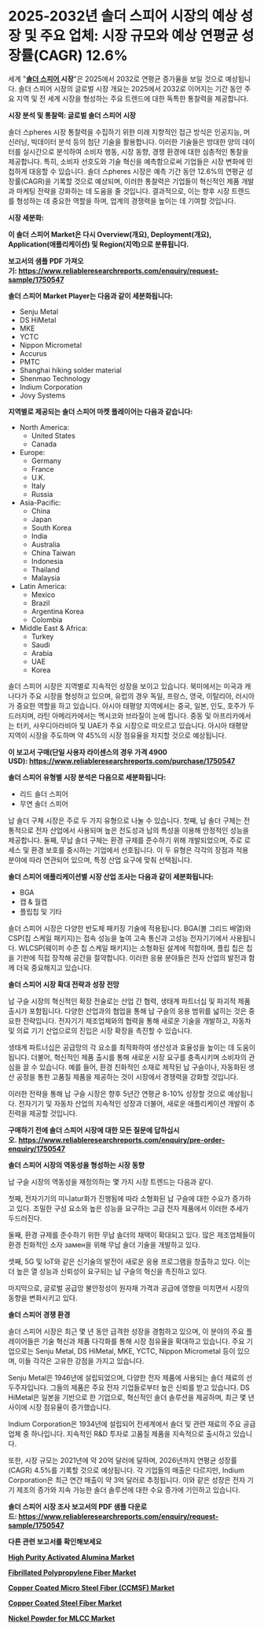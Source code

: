 <p><h1>2025-2032년 솔더 스피어 시장의 예상 성장 및 주요 업체: 시장 규모와 예상 연평균 성장률(CAGR) 12.6%</h1></p><p>세계 "<strong><a href="https://www.reliableresearchreports.com/solder-spheres-r1750547?utm_campaign=106&utm_medium=8&utm_source=Github&utm_content=ia&utm_term=04022025&utm_id=solder-spheres">솔더 스피어&nbsp;</a></strong><strong>시장</strong>"은 2025에서 2032로 연평균 증가율을 보일 것으로 예상됩니다. 솔더 스피어 시장의 글로벌 시장 개요는 2025에서 2032로 이어지는 기간 동안 주요 지역 및 전 세계 시장을 형성하는 주요 트렌드에 대한 독특한 통찰력을 제공합니다.</p>
<p><strong>시장 분석 및 통찰력: 글로벌 솔더 스피어 시장</strong></p>
<p><p>솔더 스pheres 시장 통찰력을 수집하기 위한 미래 지향적인 접근 방식은 인공지능, 머신러닝, 빅데이터 분석 등의 첨단 기술을 활용합니다. 이러한 기술들은 방대한 양의 데이터를 실시간으로 분석하여 소비자 행동, 시장 동향, 경쟁 환경에 대한 심층적인 통찰을 제공합니다. 특히, 소비자 선호도와 기술 혁신을 예측함으로써 기업들은 시장 변화에 민첩하게 대응할 수 있습니다. 솔더 스pheres 시장은 예측 기간 동안 12.6%의 연평균 성장률(CAGR)을 기록할 것으로 예상되며, 이러한 통찰력은 기업들이 혁신적인 제품 개발과 마케팅 전략을 강화하는 데 도움을 줄 것입니다. 결과적으로, 이는 향후 시장 트렌드를 형성하는 데 중요한 역할을 하며, 업계의 경쟁력을 높이는 데 기여할 것입니다.</p><a href="%7CAUTHORITHY_DOMAIN_URL%7C?utm_campaign=106&utm_medium=8&utm_source=Github&utm_content=ia&utm_term=04022025&utm_id=solder-spheres"></a></p>
<p><strong>시장 세분화:</strong></p>
<p><strong>이 솔더 스피어 Market은 다시 Overview(개요), Deployment(개요), Application(애플리케이션) 및 Region(지역)으로 분류됩니다.</strong></p>
<p><strong>보고서의 샘플 PDF 가져오기:&nbsp;<a href="https://www.reliableresearchreports.com/enquiry/request-sample/1750547?utm_campaign=106&utm_medium=8&utm_source=Github&utm_content=ia&utm_term=04022025&utm_id=solder-spheres">https://www.reliableresearchreports.com/enquiry/request-sample/1750547</a></strong><strong></strong></p>
<p><strong>솔더 스피어 Market Player는 다음과 같이 세분화됩니다:</strong></p>
<p><ul><li>Senju Metal</li><li>DS HiMetal</li><li>MKE</li><li>YCTC</li><li>Nippon Micrometal</li><li>Accurus</li><li>PMTC</li><li>Shanghai hiking solder material</li><li>Shenmao Technology</li><li>Indium Corporation</li><li>Jovy Systems</li></ul></p>
<p><strong>지역별로 제공되는 솔더 스피어 마켓 플레이어는 다음과 같습니다:</strong></p>
<p><ul>
    <li>
        North America:
        <ul>
            <li>United States</li>
            <li>Canada</li>
        </ul>
    </li>
    <li>
        Europe:
        <ul>
            <li>Germany</li>
            <li>France</li>
            <li>U.K.</li>
            <li>Italy</li>
            <li>Russia</li>
        </ul>
    </li>
    <li>
        Asia-Pacific:
        <ul>
            <li>China</li>
            <li>Japan</li>
            <li>South Korea</li>
            <li>India</li>
            <li>Australia</li>
            <li>China Taiwan</li>
            <li>Indonesia</li>
            <li>Thailand</li>
            <li>Malaysia</li>
        </ul>
    </li>
    <li>
        Latin America:
        <ul>
            <li>Mexico</li>
            <li>Brazil</li>
            <li>Argentina Korea</li>
            <li>Colombia</li>
        </ul>
    </li>
    <li>
        Middle East & Africa:
        <ul>
            <li>Turkey</li>
            <li>Saudi</li>
            <li>Arabia</li>
            <li>UAE</li>
            <li>Korea</li>
        </ul>
    </li>
    </ul></p>
<p><p>솔더 스피어 시장은 지역별로 지속적인 성장을 보이고 있습니다. 북미에서는 미국과 캐나다가 주요 시장을 형성하고 있으며, 유럽의 경우 독일, 프랑스, 영국, 이탈리아, 러시아가 중요한 역할을 하고 있습니다. 아시아 태평양 지역에서는 중국, 일본, 인도, 호주가 두드러지며, 라틴 아메리카에서는 멕시코와 브라질이 눈에 띕니다. 중동 및 아프리카에서는 터키, 사우디아라비아 및 UAE가 주요 시장으로 떠오르고 있습니다. 아시아 태평양 지역이 시장을 주도하며 약 45%의 시장 점유율을 차지할 것으로 예상됩니다.</p></p>
<p><strong>이 보고서 구매(단일 사용자 라이센스의 경우 가격 4900 USD):&nbsp;<a href="https://www.reliableresearchreports.com/purchase/1750547?utm_campaign=106&utm_medium=8&utm_source=Github&utm_content=ia&utm_term=04022025&utm_id=solder-spheres">https://www.reliableresearchreports.com/purchase/1750547</a></strong></p>
<p><strong>솔더 스피어 유형별 시장 분석은 다음으로 세분화됩니다:</strong></p>
<p><ul><li>리드 솔더 스피어</li><li>무연 솔더 스피어</li></ul></p>
<p><p>납 솔더 구체 시장은 주로 두 가지 유형으로 나눌 수 있습니다. 첫째, 납 솔더 구체는 전통적으로 전자 산업에서 사용되며 높은 전도성과 납의 특성을 이용해 안정적인 성능을 제공합니다. 둘째, 무납 솔더 구체는 환경 규제를 준수하기 위해 개발되었으며, 주로 로세스 및 환경 보호를 중시하는 기업에서 선호됩니다. 이 두 유형은 각각의 장점과 적용 분야에 따라 연관되어 있으며, 특정 산업 요구에 맞춰 선택됩니다.</p></p>
<p><strong>솔더 스피어 애플리케이션별 시장 산업 조사는 다음과 같이 세분화됩니다:</strong></p>
<p><ul><li>BGA</li><li>캡 & 월캡</li><li>플립칩 및 기타</li></ul></p>
<p><p>솔더 스피어 시장은 다양한 반도체 패키징 기술에 적용됩니다. BGA(볼 그리드 배열)와 CSP(칩 스케일 패키지)는 접속 성능을 높여 고속 통신과 고성능 전자기기에서 사용됩니다. WLCSP(웨이퍼 수준 칩 스케일 패키지)는 소형화된 설계에 적합하며, 플립 칩은 칩을 기판에 직접 장착해 공간을 절약합니다. 이러한 응용 분야들은 전자 산업의 발전과 함께 더욱 중요해지고 있습니다.</p></p>
<p><strong>솔더 스피어 시장 확대 전략과 성장 전망</strong></p>
<p><p>납 구슬 시장의 혁신적인 확장 전술로는 산업 간 협력, 생태계 파트너십 및 파괴적 제품 출시가 포함됩니다. 다양한 산업과의 협업을 통해 납 구슬의 응용 범위를 넓히는 것은 중요한 전략입니다. 전자기기 제조업체와의 협력을 통해 새로운 기술을 개발하고, 자동차 및 의료 기기 산업으로의 진입은 시장 확장을 촉진할 수 있습니다.</p><p>생태계 파트너십은 공급망의 각 요소를 최적화하여 생산성과 효율성을 높이는 데 도움이 됩니다. 더불어, 혁신적인 제품 출시를 통해 새로운 시장 요구를 충족시키며 소비자의 관심을 끌 수 있습니다. 예를 들어, 환경 친화적인 소재로 제작된 납 구슬이나, 자동화된 생산 공정을 통한 고품질 제품을 제공하는 것이 시장에서 경쟁력을 강화할 것입니다.</p><p>이러한 전략을 통해 납 구슬 시장은 향후 5년간 연평균 8-10% 성장할 것으로 예상됩니다. 전자기기 및 자동차 산업의 지속적인 성장과 더불어, 새로운 애플리케이션 개발이 추진력을 제공할 것입니다.</p></p>
<p><strong>구매하기 전에 솔더 스피어 시장에 대한 모든 질문에 답하십시오.&nbsp;<a href="https://www.reliableresearchreports.com/enquiry/pre-order-enquiry/1750547?utm_campaign=106&utm_medium=8&utm_source=Github&utm_content=ia&utm_term=04022025&utm_id=solder-spheres">https://www.reliableresearchreports.com/enquiry/pre-order-enquiry/1750547</a></strong><strong></strong></p>
<p><strong>솔더 스피어 시장의 역동성을 형성하는 시장 동향</strong></p>
<p><p>납 구슬 시장의 역동성을 재정의하는 몇 가지 시장 트렌드는 다음과 같다. </p><p>첫째, 전자기기의 미니atur화가 진행됨에 따라 소형화된 납 구슬에 대한 수요가 증가하고 있다. 조밀한 구성 요소와 높은 성능을 요구하는 고급 전자 제품에서 이러한 추세가 두드러진다. </p><p>둘째, 환경 규제를 준수하기 위한 무납 솔더의 채택이 확대되고 있다. 많은 제조업체들이 환경 친화적인 소자 замен을 위해 무납 솔더 기술을 개발하고 있다. </p><p>셋째, 5G 및 IoT와 같은 신기술의 발전이 새로운 응용 프로그램을 창출하고 있다. 이는 더 높은 열 성능과 신뢰성이 요구되는 납 구슬의 혁신을 촉진하고 있다. </p><p>마지막으로, 글로벌 공급망 불안정성이 원자재 가격과 공급에 영향을 미치면서 시장의 동향을 변화시키고 있다.</p></p>
<p><strong>솔더 스피어 경쟁 환경</strong></p>
<p><p>솔더 스피어 시장은 최근 몇 년 동안 급격한 성장을 경험하고 있으며, 이 분야의 주요 플레이어들은 기술 혁신과 제품 다각화를 통해 시장 점유율을 확대하고 있습니다. 주요 기업으로는 Senju Metal, DS HiMetal, MKE, YCTC, Nippon Micrometal 등이 있으며, 이들 각각은 고유한 강점을 가지고 있습니다.</p><p>Senju Metal은 1946년에 설립되었으며, 다양한 전자 제품에 사용되는 솔더 재료의 선두주자입니다. 그들의 제품은 주요 전자 기업들로부터 높은 신뢰를 받고 있습니다. DS HiMetal은 일본을 기반으로 한 기업으로, 혁신적인 솔더 솔루션을 제공하며, 최근 몇 년 사이에 시장 점유율이 증가했습니다.</p><p>Indium Corporation은 1934년에 설립되어 전세계에서 솔더 및 관련 재료의 주요 공급업체 중 하나입니다. 지속적인 R&D 투자로 고품질 제품을 지속적으로 출시하고 있습니다.</p><p>또한, 시장 규모는 2021년에 약 20억 달러에 달하며, 2026년까지 연평균 성장률(CAGR) 4.5%를 기록할 것으로 예상됩니다. 각 기업들의 매출은 다르지만, Indium Corporation은 최근 연간 매출이 약 3억 달러로 추정됩니다. 이와 같은 성장은 전자 기기 제조의 증가와 지속 가능한 솔더 솔루션에 대한 수요 증가에 기인하고 있습니다.</p></p>
<p><strong>솔더 스피어 시장 조사 보고서의 PDF 샘플 다운로드:&nbsp;<a href="https://www.reliableresearchreports.com/enquiry/request-sample/1750547?utm_campaign=106&utm_medium=8&utm_source=Github&utm_content=ia&utm_term=04022025&utm_id=solder-spheres">https://www.reliableresearchreports.com/enquiry/request-sample/1750547</a></strong></p>
<p><strong></strong></p>
<p><strong></strong></p>
<p><strong></strong></p>
<p><strong></strong></p>
<p><strong>다른 관련 보고서를 확인해보세요</strong></p>
<p><strong><p><a href="https://github.com/birnbaumbulah0/Market-Research-Report-List-1/blob/main/high-purity-activated-alumina-market.md?utm_campaign=106&utm_medium=8&utm_source=Github&utm_content=ia&utm_term=04022025&utm_id=solder-spheres">High Purity Activated Alumina Market</a></p><p><a href="https://github.com/agdonthisa/Market-Research-Report-List-1/blob/main/fibrillated-polypropylene-fiber-market.md?utm_campaign=106&utm_medium=8&utm_source=Github&utm_content=ia&utm_term=04022025&utm_id=solder-spheres">Fibrillated Polypropylene Fiber Market</a></p><p><a href="https://github.com/biomochaben4/Market-Research-Report-List-1/blob/main/copper-coated-micro-steel-fiber-ccmsf-market.md?utm_campaign=106&utm_medium=8&utm_source=Github&utm_content=ia&utm_term=04022025&utm_id=solder-spheres">Copper Coated Micro Steel Fiber (CCMSF) Market</a></p><p><a href="https://github.com/akaalahk/Market-Research-Report-List-1/blob/main/copper-coated-steel-fiber-market.md?utm_campaign=106&utm_medium=8&utm_source=Github&utm_content=ia&utm_term=04022025&utm_id=solder-spheres">Copper Coated Steel Fiber Market</a></p><p><a href="https://github.com/hartsockdonnette82/Market-Research-Report-List-1/blob/main/nickel-powder-for-mlcc-market.md?utm_campaign=106&utm_medium=8&utm_source=Github&utm_content=ia&utm_term=04022025&utm_id=solder-spheres">Nickel Powder for MLCC Market</a></p></strong></p>